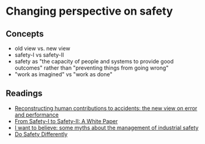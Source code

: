 # Changing perspective on safety

## Concepts
* old view vs. new view
* safety-I vs safety-II
* safety as "the capacity of people and systems to provide good outcomes" rather than "preventing things from going wrong"
* "work as imagined" vs "work as done"

## Readings

* [Reconstructing human contributions to accidents: the new view on error and performance](http://citeseerx.ist.psu.edu/viewdoc/download?doi=10.1.1.411.4985&rep=rep1&type=pdf)
* [From Safety-I to Safety-II: A White Paper](https://www.skybrary.aero/bookshelf/books/2437.pdf)
* [I want to believe: some myths about the management of industrial safety](http://dx.doi.org/10.1007/s10111-012-0237-4)
* [Do Safety Differently](https://www.amazon.com/Do-Safety-Differently-Sidney-Dekker/dp/B09RM3Z17V)

